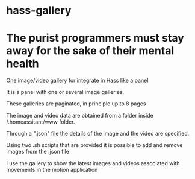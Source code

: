 # hass-gallery

# <SPAGUETTI CODE INSIDE> The purist programmers must stay away for the sake of their mental health

One image/video gallery for integrate in Hass like a panel

It is a panel with one or several image galleries.

These galleries are paginated, in principle up to 8 pages

The image and video data are obtained from a folder inside /.homeassitant/www folder.

Through a ".json" file the details of the image and the video are specified.

Using two .sh scripts that are provided it is possible to add and remove images from the .json file

I use the gallery to show the latest images and videos associated with movements in the motion application
